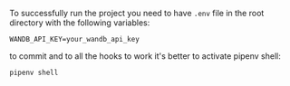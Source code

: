 To successfully run the project you need to have `.env` file in the root directory with the following variables:
```
WANDB_API_KEY=your_wandb_api_key
```

to commit and to all the hooks to work it's better to activate pipenv shell:
```
pipenv shell
```
